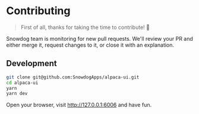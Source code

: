 # Contributing

> First of all, thanks for taking the time to contribute! 🎉

Snowdog team is monitoring for new pull requests. We'll review your PR and either merge it, request changes to it, or close it with an explanation.

## Development

```bash
git clone git@github.com:SnowdogApps/alpaca-ui.git
cd alpaca-ui
yarn
yarn dev
```

Open your browser, visit http://127.0.0.1:6006 and have fun.


